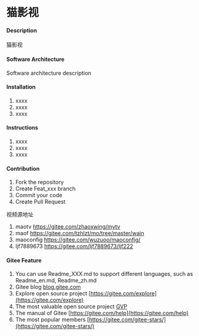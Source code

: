# 猫影视

#### Description
猫影视

#### Software Architecture
Software architecture description

#### Installation

1.  xxxx
2.  xxxx
3.  xxxx

#### Instructions

1.  xxxx
2.  xxxx
3.  xxxx

#### Contribution

1.  Fork the repository
2.  Create Feat_xxx branch
3.  Commit your code
4.  Create Pull Request

视频源地址
1.  maotv https://gitee.com/zhaoxwing/mytv
2.  maof https://gitee.com/tzhlzt/mo/tree/master/wain
3.  maoconfig https://gitee.com/wuzuoo/maoconfig/
4.  ljf7889673 https://gitee.com/ljf7889673/ljf222

#### Gitee Feature


1.  You can use Readme\_XXX.md to support different languages, such as Readme\_en.md, Readme\_zh.md
2.  Gitee blog [blog.gitee.com](https://blog.gitee.com)
3.  Explore open source project [https://gitee.com/explore](https://gitee.com/explore)
4.  The most valuable open source project [GVP](https://gitee.com/gvp)
5.  The manual of Gitee [https://gitee.com/help](https://gitee.com/help)
6.  The most popular members  [https://gitee.com/gitee-stars/](https://gitee.com/gitee-stars/)

